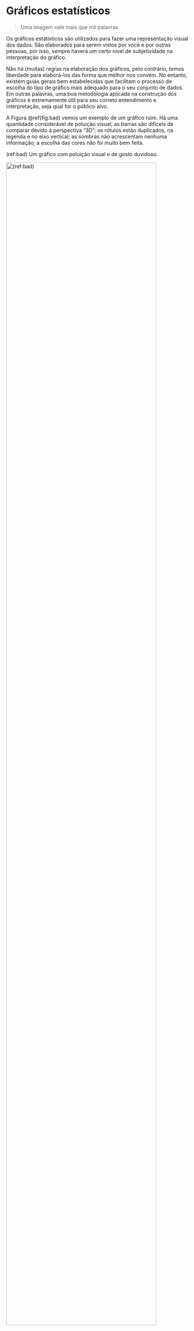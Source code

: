 # Gráficos estatísticos




> Uma imagem vale mais que mil palavras

Os gráficos estatísticos são utilizados para fazer uma representação visual dos dados. São elaborados para serem vistos por você e por outras pessoas, por isso, sempre haverá um certo nível de subjetividade na interpretação do gráfico.

Não há (muitas) regras na elaboração dos gráficos, pelo contrário, temos liberdade para elaborá-los das forma que melhor nos convém. No entanto, existem guias gerais bem estabelecidas que facilitam o processo de escolha do tipo de gráfico mais adequado para o seu conjunto de dados. Em outras palavras, uma boa metodologia aplicada na construção dos gráficos é extremamente útil para seu correto entendimento e interpretação, seja qual for o público alvo.

A Figura \@ref(fig:bad) vemos um exemplo de um gráfico ruim. Há uma quantidade considerável de poluição visual; as barras são difíceis de comparar devido à perspectiva “3D”; os rótulos estão duplicados, na legenda e no eixo vertical; as sombras não acrescentam nenhuma informação; a escolha das cores não foi muito bem feita.

(ref:bad) Um gráfico com poluição visual e de gosto duvidoso.

<div class="figure">
<img src="https://socviz.co/assets/ch-01-chartjunk-life-expectancy.png" alt="(ref:bad)" width="90%" />
<p class="caption">(\#fig:bad)(ref:bad)</p>
</div>

## O pacote `ggplot2` 

O pacote `ggplot2` foi criado por *Hadley Wickham* baseado em um conceito denominado "Gramática de Gráficos" (*Grammar of Graphics*). 

De um modo geral, a criação de gráficos com o `ggplot2` executa o mapeamento (`mapping`) dos dados para propriedades estéticas (`aes`) e geométricas (`geom_*`). Ainda, podem ser executadas transformações estatísticas (`stat_*`) e divisões (`facet_*`).
Todas essas camadas combinadas irão resultar no gráfico final.


O primeiro passo é chamar a funçao `ggplot` (sem o número 2 no final!). O argumento `data` recebe o conjunto de dados (*data.frame*) que contém os valores. Para este primeiro exemplo, vamos utilizar o conjunto de dados [*gapminder*](#gapminder). 
Ainda, vamos mapear o eixo *x* para a variável *gdpPercap* (do inglês, PIB per capita, em US Dollar) e o eixo *y* para a variável *lifeExp* (do inglês, expectativa de vida ao nascer, em anos). Fica assim:

(ref:tg1) "Pano de fundo" para um gráfico criado com o `ggplot2`


```r
library(gapminder) # carregar os dados gapminder
ggplot(
  data = gapminder,
  mapping = aes(x = gdpPercap, y = lifeExp)
)
```

<div class="figure">
<img src="012-grafic_files/figure-html/g1-1.png" alt="(ref:tg1)" width="672" />
<p class="caption">(\#fig:g1)(ref:tg1)</p>
</div>

Ops, o gráfico resultante está vazio! O que aconteceu? Esta função cria apenas o "pano de fundo" para o gráfico, uma vez que ainda não definimos nenhuma geometria para preenchê-lo.

Para completar o gráfico, basta digitar o sinal de adição `+` e chamar alguma função do tipo `geom_*`, por exemplo, `geom_point` para um gráfico de pontos ^[também conhecido como gráfico de dispersão]. Na prática, estamos adicionando (`+`) mais uma camada ao gráfico.

(ref:tg2) Gráfico de dispersão entre o PIB per capita (USS$) e a expectativa de vida ao nascer (anos).


```r
ggplot(
  data = gapminder,
  mapping = aes(x = gdpPercap, y = lifeExp)
) +
  geom_point()
```

<div class="figure">
<img src="012-grafic_files/figure-html/g2-1.png" alt="(ref:tg2)" width="672" />
<p class="caption">(\#fig:g2)(ref:tg2)</p>
</div>

Em geral, todos os gráficos produzidos com o `ggplot` seguem praticamente a mesma receita:

```r
ggplot(
  data = <data>,
  mapping = aes(x = <variável x>, 
                y = <variável y>,
                <...> = <...>)
) +
  geom_*(<...>) +
  <...>
```


Para simplificar ainda mais o código, é possível suprimir o nome dos argumentos `data` e `mapping`, pois são argumentos muito comuns em todos os gráficos criados com o `ggplot2`. Por isso, de agora em diante, neste livro, estes nomes não serão mais escritos.

(ref:ident) Outro código que produz um gráfico idêntico ao da Figura \@ref(fig:g2)


```r
ggplot(
  gapminder,
  aes(x = gdpPercap, y = lifeExp)
) +
  geom_point()
```

<div class="figure">
<img src="012-grafic_files/figure-html/g3b-1.png" alt="(ref:ident)" width="672" />
<p class="caption">(\#fig:g3b)(ref:ident)</p>
</div>


## Criando gráficos do `ggplot` como objetos

Uma forma bastante conveniente de trabalhar com os gráficos é armazenar em objetos.


```r
p <- ggplot(
  gapminder,
  aes(x = gdpPercap, y = lifeExp)
)
```

Neste código, criamos um objeto denominado `p` ^[ `p` é um nome comum para objetos do `ggplot`, mas é recomendável denominar os objetos com nomes mais descritivos quando nencessário] que contém as informações básicas do gráfico. Na sequ~encia, podemos adicionar mais elementos neste mesmo gráfico apenas adicionando (`+`) alguma função ao objeto.

(ref:ob0) Adicionando uma camada `geom_point()` ao objeto `p`


```r
p +
  geom_point()
```

<div class="figure">
<img src="012-grafic_files/figure-html/ob0-1.png" alt="(ref:ob0)" width="672" />
<p class="caption">(\#fig:ob0)(ref:ob0)</p>
</div>

(ref:ob1) Adicionando uma camada `geom_smooth()` ao objeto `p`


```r
p +
  geom_smooth()
```

```
## `geom_smooth()` using method = 'gam' and formula 'y ~ s(x, bs = "cs")'
```

<div class="figure">
<img src="012-grafic_files/figure-html/ob1-1.png" alt="(ref:ob1)" width="672" />
<p class="caption">(\#fig:ob1)(ref:ob1)</p>
</div>

(ref:ob2) Adicionando várias camadas ao objeto `p`


```r
p +
  geom_point() +
  geom_smooth()
```

```
## `geom_smooth()` using method = 'gam' and formula 'y ~ s(x, bs = "cs")'
```

<div class="figure">
<img src="012-grafic_files/figure-html/ob2-1.png" alt="(ref:ob2)" width="672" />
<p class="caption">(\#fig:ob2)(ref:ob2)</p>
</div>


